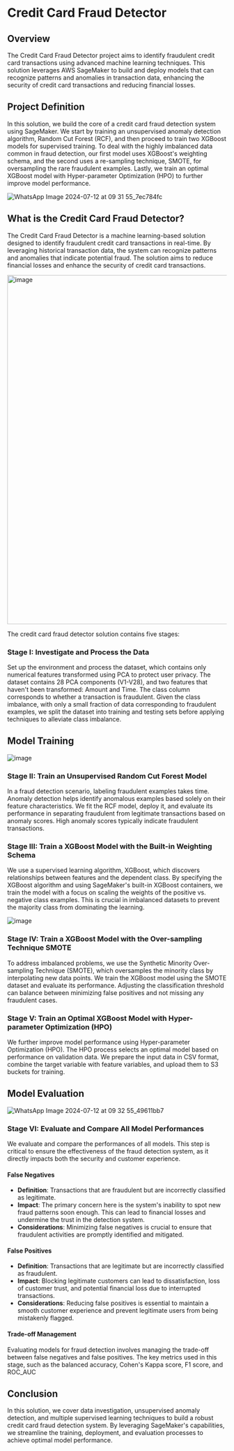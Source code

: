 # Credit Card Fraud Detector

## Overview
The Credit Card Fraud Detector project aims to identify fraudulent credit card transactions using advanced machine learning techniques. This solution leverages AWS SageMaker to build and deploy models that can recognize patterns and anomalies in transaction data, enhancing the security of credit card transactions and reducing financial losses.

## Project Definition
In this solution, we build the core of a credit card fraud detection system using SageMaker. We start by training an unsupervised anomaly detection algorithm, Random Cut Forest (RCF), and then proceed to train two XGBoost models for supervised training. To deal with the highly imbalanced data common in fraud detection, our first model uses XGBoost's weighting schema, and the second uses a re-sampling technique, SMOTE, for oversampling the rare fraudulent examples. Lastly, we train an optimal XGBoost model with Hyper-parameter Optimization (HPO) to further improve model performance.

![WhatsApp Image 2024-07-12 at 09 31 55_7ec784fc](https://github.com/user-attachments/assets/58d06990-97d6-44c4-afb2-1c7bf5bccec5)

## What is the Credit Card Fraud Detector?
The Credit Card Fraud Detector is a machine learning-based solution designed to identify fraudulent credit card transactions in real-time. By leveraging historical transaction data, the system can recognize patterns and anomalies that indicate potential fraud. The solution aims to reduce financial losses and enhance the security of credit card transactions.

<img width="800" alt="image" src="https://github.com/user-attachments/assets/5ed97ae7-ab21-463a-8f5a-32a0e497ede6">

The credit card fraud detector solution contains five stages:

### Stage I: Investigate and Process the Data
Set up the environment and process the dataset, which contains only numerical features transformed using PCA to protect user privacy. The dataset contains 28 PCA components (V1-V28), and two features that haven't been transformed: Amount and Time. The class column corresponds to whether a transaction is fraudulent. Given the class imbalance, with only a small fraction of data corresponding to fraudulent examples, we split the dataset into training and testing sets before applying techniques to alleviate class imbalance.


## Model Training
![image](https://github.com/user-attachments/assets/3b787f32-3017-4f1c-be1c-02d6ff562804)

### Stage II: Train an Unsupervised Random Cut Forest Model
In a fraud detection scenario, labeling fraudulent examples takes time. Anomaly detection helps identify anomalous examples based solely on their feature characteristics. We fit the RCF model, deploy it, and evaluate its performance in separating fraudulent from legitimate transactions based on anomaly scores. High anomaly scores typically indicate fraudulent transactions.

### Stage III: Train a XGBoost Model with the Built-in Weighting Schema
We use a supervised learning algorithm, XGBoost, which discovers relationships between features and the dependent class. By specifying the XGBoost algorithm and using SageMaker's built-in XGBoost containers, we train the model with a focus on scaling the weights of the positive vs. negative class examples. This is crucial in imbalanced datasets to prevent the majority class from dominating the learning.

![image](https://github.com/user-attachments/assets/e77fe8fb-4c45-4fdc-9182-9905a947e2a8)
### Stage IV: Train a XGBoost Model with the Over-sampling Technique SMOTE
To address imbalanced problems, we use the Synthetic Minority Over-sampling Technique (SMOTE), which oversamples the minority class by interpolating new data points. We train the XGBoost model using the SMOTE dataset and evaluate its performance. Adjusting the classification threshold can balance between minimizing false positives and not missing any fraudulent cases.

### Stage V: Train an Optimal XGBoost Model with Hyper-parameter Optimization (HPO)
We further improve model performance using Hyper-parameter Optimization (HPO). The HPO process selects an optimal model based on performance on validation data. We prepare the input data in CSV format, combine the target variable with feature variables, and upload them to S3 buckets for training.

## Model Evaluation
![WhatsApp Image 2024-07-12 at 09 32 55_49611bb7](https://github.com/user-attachments/assets/7114465f-af93-4add-ab7f-03e333bae721)

### Stage VI: Evaluate and Compare All Model Performances
We evaluate and compare the performances of all models. This step is critical to ensure the effectiveness of the fraud detection system, as it directly impacts both the security and customer experience.

#### False Negatives
- **Definition**: Transactions that are fraudulent but are incorrectly classified as legitimate.
- **Impact**: The primary concern here is the system's inability to spot new fraud patterns soon enough. This can lead to financial losses and undermine the trust in the detection system.
- **Considerations**: Minimizing false negatives is crucial to ensure that fraudulent activities are promptly identified and mitigated.

#### False Positives
- **Definition**: Transactions that are legitimate but are incorrectly classified as fraudulent.
- **Impact**: Blocking legitimate customers can lead to dissatisfaction, loss of customer trust, and potential financial loss due to interrupted transactions.
- **Considerations**: Reducing false positives is essential to maintain a smooth customer experience and prevent legitimate users from being mistakenly flagged.

#### Trade-off Management

Evaluating models for fraud detection involves managing the trade-off between false negatives and false positives. The key metrics used in this stage, such as the balanced accuracy, Cohen's Kappa score, F1 score, and ROC_AUC
## Conclusion
In this solution, we cover data investigation, unsupervised anomaly detection, and multiple supervised learning techniques to build a robust credit card fraud detection system. By leveraging SageMaker's capabilities, we streamline the training, deployment, and evaluation processes to achieve optimal model performance.
